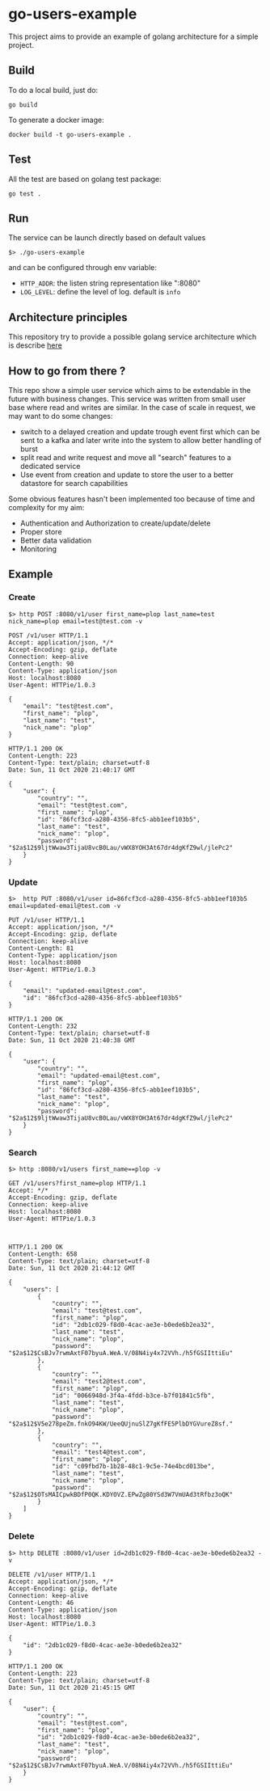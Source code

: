 # go-users-example

This project aims to provide an example of golang architecture for a simple project.

## Build

To do a local build, just do:

```
go build
```

To generate a docker image:

```
docker build -t go-users-example .
```

## Test

All the test are based on golang test package:

```
go test .
```

## Run

The service can be launch directly based on default values

```
$> ./go-users-example
```

and can be configured through env variable:

* `HTTP_ADDR`: the listen string representation like ":8080"
* `LOG_LEVEL`: define the level of log. default is `info`

## Architecture principles

This repository try to provide a possible golang service architecture which is describe [here](./doc/ddd.md)

## How to go from there ?

This repo show a simple user service which aims to be extendable in the future with business changes.
This service was written from small user base where read and writes are similar.
In the case of scale in request, we may want to do some changes:
* switch to a delayed creation and update trough event first which can be sent to a kafka and later write into the system
  to allow better handling of burst
* split read and write request and move all "search" features to a dedicated service
* Use event from creation and update to store the user to a better datastore for search capabilities

Some obvious features hasn't been implemented too because of time and complexity for my aim:
* Authentication and Authorization to create/update/delete
* Proper store
* Better data validation
* Monitoring

## Example

### Create

```
$> http POST :8080/v1/user first_name=plop last_name=test nick_name=plop email=test@test.com -v

POST /v1/user HTTP/1.1
Accept: application/json, */*
Accept-Encoding: gzip, deflate
Connection: keep-alive
Content-Length: 90
Content-Type: application/json
Host: localhost:8080
User-Agent: HTTPie/1.0.3

{
    "email": "test@test.com",
    "first_name": "plop",
    "last_name": "test",
    "nick_name": "plop"
}

HTTP/1.1 200 OK
Content-Length: 223
Content-Type: text/plain; charset=utf-8
Date: Sun, 11 Oct 2020 21:40:17 GMT

{
    "user": {
        "country": "",
        "email": "test@test.com",
        "first_name": "plop",
        "id": "86fcf3cd-a280-4356-8fc5-abb1eef103b5",
        "last_name": "test",
        "nick_name": "plop",
        "password": "$2a$12$9ljtWwaw3TijaU8vcB0Lau/vWX8YOH3At67dr4dgKfZ9wl/jlePc2"
    }
}

```

### Update

```
$>  http PUT :8080/v1/user id=86fcf3cd-a280-4356-8fc5-abb1eef103b5 email=updated-email@test.com -v

PUT /v1/user HTTP/1.1
Accept: application/json, */*
Accept-Encoding: gzip, deflate
Connection: keep-alive
Content-Length: 81
Content-Type: application/json
Host: localhost:8080
User-Agent: HTTPie/1.0.3

{
    "email": "updated-email@test.com",
    "id": "86fcf3cd-a280-4356-8fc5-abb1eef103b5"
}

HTTP/1.1 200 OK
Content-Length: 232
Content-Type: text/plain; charset=utf-8
Date: Sun, 11 Oct 2020 21:40:38 GMT

{
    "user": {
        "country": "",
        "email": "updated-email@test.com",
        "first_name": "plop",
        "id": "86fcf3cd-a280-4356-8fc5-abb1eef103b5",
        "last_name": "test",
        "nick_name": "plop",
        "password": "$2a$12$9ljtWwaw3TijaU8vcB0Lau/vWX8YOH3At67dr4dgKfZ9wl/jlePc2"
    }
}
```

### Search

```
$> http :8080/v1/users first_name==plop -v

GET /v1/users?first_name=plop HTTP/1.1
Accept: */*
Accept-Encoding: gzip, deflate
Connection: keep-alive
Host: localhost:8080
User-Agent: HTTPie/1.0.3



HTTP/1.1 200 OK
Content-Length: 658
Content-Type: text/plain; charset=utf-8
Date: Sun, 11 Oct 2020 21:44:12 GMT

{
    "users": [
        {
            "country": "",
            "email": "test@test.com",
            "first_name": "plop",
            "id": "2db1c029-f8d0-4cac-ae3e-b0ede6b2ea32",
            "last_name": "test",
            "nick_name": "plop",
            "password": "$2a$12$CsBJv7rwmAxtF07byuA.WeA.V/08N4iy4x72VVh./h5fGSIIttiEu"
        },
        {
            "country": "",
            "email": "test2@test.com",
            "first_name": "plop",
            "id": "0066948d-3f4a-4fdd-b3ce-b7f01841c5fb",
            "last_name": "test",
            "nick_name": "plop",
            "password": "$2a$12$V5e278peZm.fnkO94KW/UeeQUjnuSlZ7gKfFE5PlbDYGVureZ8sf."
        },
        {
            "country": "",
            "email": "test4@test.com",
            "first_name": "plop",
            "id": "c09fbd7b-1b28-48c1-9c5e-74e4bcd013be",
            "last_name": "test",
            "nick_name": "plop",
            "password": "$2a$12$OTsMAICpwkBDfP0QK.KDYOVZ.EPwZg80YSd3W7VmUAd3tRfbz3oQK"
        }
    ]
}
```

### Delete

```
$> http DELETE :8080/v1/user id=2db1c029-f8d0-4cac-ae3e-b0ede6b2ea32 -v

DELETE /v1/user HTTP/1.1
Accept: application/json, */*
Accept-Encoding: gzip, deflate
Connection: keep-alive
Content-Length: 46
Content-Type: application/json
Host: localhost:8080
User-Agent: HTTPie/1.0.3

{
    "id": "2db1c029-f8d0-4cac-ae3e-b0ede6b2ea32"
}

HTTP/1.1 200 OK
Content-Length: 223
Content-Type: text/plain; charset=utf-8
Date: Sun, 11 Oct 2020 21:45:15 GMT

{
    "user": {
        "country": "",
        "email": "test@test.com",
        "first_name": "plop",
        "id": "2db1c029-f8d0-4cac-ae3e-b0ede6b2ea32",
        "last_name": "test",
        "nick_name": "plop",
        "password": "$2a$12$CsBJv7rwmAxtF07byuA.WeA.V/08N4iy4x72VVh./h5fGSIIttiEu"
    }
}
```
